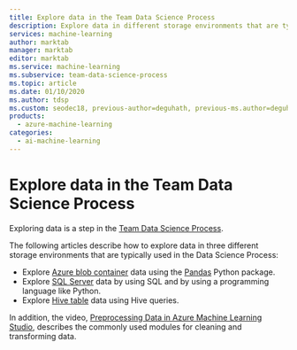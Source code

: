 ```yaml
---
title: Explore data in the Team Data Science Process
description: Explore data in different storage environments that are typically used in the Team Data Science Process.
services: machine-learning
author: marktab
manager: marktab
editor: marktab
ms.service: machine-learning
ms.subservice: team-data-science-process
ms.topic: article
ms.date: 01/10/2020
ms.author: tdsp
ms.custom: seodec18, previous-author=deguhath, previous-ms.author=deguhath
products:
  - azure-machine-learning
categories:
  - ai-machine-learning
---
```

# Explore data in the Team Data Science Process

Exploring data is a step in the [Team Data Science Process](overview.md).

The following articles describe how to explore data in three different storage environments that are typically used in the Data Science Process:

* Explore [Azure blob container](explore-data-blob.md) data using the [Pandas](https://pandas.pydata.org/) Python package.
* Explore [SQL Server](explore-data-sql-server.md) data by using SQL and by using a programming language like Python.
* Explore [Hive table](explore-data-hive-tables.md) data using Hive queries.

In addition, the video, [Preprocessing Data in Azure Machine Learning Studio](https://azure.microsoft.com/documentation/videos/preprocessing-data-in-azure-ml-studio/), describes the commonly used modules for cleaning and transforming data.

